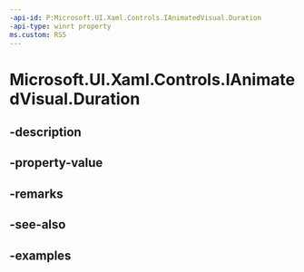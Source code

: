 ```yaml
---
-api-id: P:Microsoft.UI.Xaml.Controls.IAnimatedVisual.Duration
-api-type: winrt property
ms.custom: RS5
---
```


<!-- Property syntax.
public TimeSpan Duration { get; }
-->

# Microsoft.UI.Xaml.Controls.IAnimatedVisual.Duration

## -description

## -property-value

## -remarks

## -see-also

## -examples

